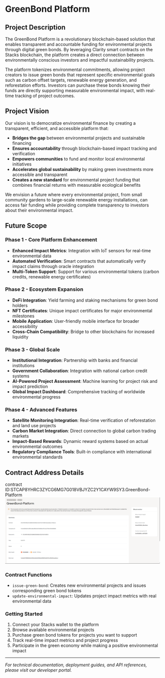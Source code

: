 # GreenBond Platform

## Project Description

The GreenBond Platform is a revolutionary blockchain-based solution that enables transparent and accountable funding for environmental projects through digital green bonds. By leveraging Clarity smart contracts on the Stacks blockchain, the platform creates a direct connection between environmentally conscious investors and impactful sustainability projects.

The platform tokenizes environmental commitments, allowing project creators to issue green bonds that represent specific environmental goals such as carbon offset targets, renewable energy generation, and reforestation efforts. Investors can purchase these bonds knowing their funds are directly supporting measurable environmental impact, with real-time tracking of project outcomes.

## Project Vision

Our vision is to democratize environmental finance by creating a transparent, efficient, and accessible platform that:

- **Bridges the gap** between environmental projects and sustainable financing
- **Ensures accountability** through blockchain-based impact tracking and verification
- **Empowers communities** to fund and monitor local environmental initiatives
- **Accelerates global sustainability** by making green investments more accessible and transparent
- **Creates a new standard** for environmental project funding that combines financial returns with measurable ecological benefits

We envision a future where every environmental project, from small community gardens to large-scale renewable energy installations, can access fair funding while providing complete transparency to investors about their environmental impact.

## Future Scope

### Phase 1 - Core Platform Enhancement
- **Enhanced Impact Metrics**: Integration with IoT sensors for real-time environmental data
- **Automated Verification**: Smart contracts that automatically verify impact claims through oracle integration
- **Multi-Token Support**: Support for various environmental tokens (carbon credits, renewable energy certificates)

### Phase 2 - Ecosystem Expansion
- **DeFi Integration**: Yield farming and staking mechanisms for green bond holders
- **NFT Certificates**: Unique impact certificates for major environmental milestones
- **Mobile Application**: User-friendly mobile interface for broader accessibility
- **Cross-Chain Compatibility**: Bridge to other blockchains for increased liquidity

### Phase 3 - Global Scale
- **Institutional Integration**: Partnership with banks and financial institutions
- **Government Collaboration**: Integration with national carbon credit systems
- **AI-Powered Project Assessment**: Machine learning for project risk and impact prediction
- **Global Impact Dashboard**: Comprehensive tracking of worldwide environmental progress

### Phase 4 - Advanced Features
- **Satellite Monitoring Integration**: Real-time verification of reforestation and land use projects
- **Carbon Market Integration**: Direct connection to global carbon trading markets
- **Impact-Based Rewards**: Dynamic reward systems based on actual environmental outcomes
- **Regulatory Compliance Tools**: Built-in compliance with international environmental standards

## Contract Address Details

contract ID:STCAP8YHRC3ZYCG6MG7G018VBJYZC2Y1CAYW9SY3.GreenBond-Platform 
![alt text](image.png)



### Contract Functions
- `issue-green-bond`: Creates new environmental projects and issues corresponding green bond tokens
- `update-environmental-impact`: Updates project impact metrics with real environmental data

### Getting Started
1. Connect your Stacks wallet to the platform
2. Browse available environmental projects
3. Purchase green bond tokens for projects you want to support
4. Track real-time impact metrics and project progress
5. Participate in the green economy while making a positive environmental impact

---

*For technical documentation, deployment guides, and API references, please visit our developer portal.*

